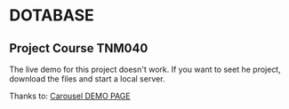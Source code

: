 # DOTABASE
## Project Course TNM040 

The live demo for this project doesn't work. If you want to seet he project, download the files and start a local server.


Thanks to:
[Carousel DEMO PAGE](http://vladimirbujanovic.com/angular-carousel-3d/demo/demo.html)

